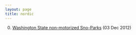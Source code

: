 ```yaml
---
layout: page
title: nordic
---
```


0. [Washington State non-motorized Sno-Parks](/bookmark/2012/12/03/washington-state-nordic-skiing.html) (03 Dec 2012) 
